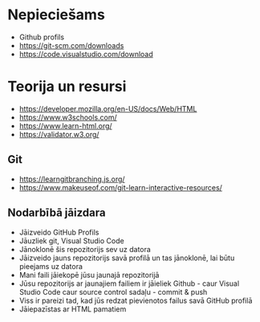 # Nepieciešams
- Github profils
- https://git-scm.com/downloads
- https://code.visualstudio.com/download


# Teorija un resursi
- https://developer.mozilla.org/en-US/docs/Web/HTML
- https://www.w3schools.com/
- https://www.learn-html.org/
- https://validator.w3.org/

## Git
- https://learngitbranching.js.org/
- https://www.makeuseof.com/git-learn-interactive-resources/

## Nodarbībā jāizdara
- Jāizveido GitHub Profils
- Jāuzliek git, Visual Studio Code
- Jānoklonē šis repozitorijs sev uz datora
- Jāizveido jauns repozitorijs savā profilā un tas jānoklonē, lai būtu pieejams uz datora
- Mani faili jāiekopē jūsu jaunajā repozitorijā
- Jūsu repozitorijs ar jaunajiem failiem ir jāieliek Github - caur Visual Studio Code caur source control sadaļu - commit & push
- Viss ir pareizi tad, kad jūs redzat pievienotos failus savā GitHub profilā
- Jāiepazīstas ar HTML pamatiem
